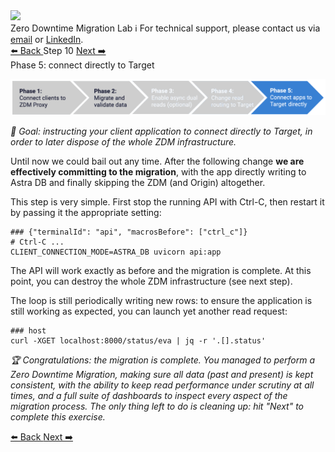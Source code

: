 <!-- TOP -->
<div class="top">
  <img src="https://datastax-academy.github.io/katapod-shared-assets/images/ds-academy-logo.svg" />
  <div class="scenario-title-section">
    <span class="scenario-title">Zero Downtime Migration Lab</span>
    <span class="scenario-subtitle">ℹ️ For technical support, please contact us via <a href="mailto:aleksandr.volochnev@datastax.com">email</a> or <a href="https://dtsx.io/aleks">LinkedIn</a>.</span>
  </div>
</div>

<!-- NAVIGATION -->
<div id="navigation-top" class="navigation-top">
 <a href='command:katapod.loadPage?[{"step":"step9"}]' 
   class="btn btn-dark navigation-top-left">⬅️ Back
 </a>
<span class="step-count">Step 10</span>
 <a href='command:katapod.loadPage?[{"step":"cleanup"}]' 
    class="btn btn-dark navigation-top-right">Next ➡️
  </a>
</div>

<!-- CONTENT -->

<div class="step-title">Phase 5: connect directly to Target</div>

![Phase 5](images/zdm-phase-5.png)

_🎯 Goal: instructing your client application to connect directly to Target,
in order to later dispose of the whole ZDM infrastructure._

Until now we could bail out any time.
After the following change **we are effectively committing to the migration**,
with the app directly writing to Astra DB and finally
skipping the ZDM (and Origin) altogether.

This step is very simple. First stop the running API with Ctrl-C, then
restart it by passing it the appropriate setting:

```
### {"terminalId": "api", "macrosBefore": ["ctrl_c"]}
# Ctrl-C ...
CLIENT_CONNECTION_MODE=ASTRA_DB uvicorn api:app
```

The API will work exactly as before and the migration is complete.
At this point, you can destroy the whole ZDM infrastructure (see next step).

The loop is still periodically writing new rows: to ensure
the application is still working as expected, you can launch yet
another read request:

```
### host
curl -XGET localhost:8000/status/eva | jq -r '.[].status'
```

_🏆 Congratulations: the migration is complete. You managed to perform
a Zero Downtime Migration, making sure all data (past and present)
is kept consistent, with the ability to keep read performance
under scrutiny at all times, and a full suite of dashboards to inspect
every aspect of the migration process. The only thing left to do
is cleaning up: hit "Next" to complete this exercise._

<!-- NAVIGATION -->
<div id="navigation-bottom" class="navigation-bottom">
 <a href='command:katapod.loadPage?[{"step":"step9"}]'
   class="btn btn-dark navigation-bottom-left">⬅️ Back
 </a>
 <a href='command:katapod.loadPage?[{"step":"cleanup"}]'
    class="btn btn-dark navigation-bottom-right">Next ➡️
  </a>
</div>
